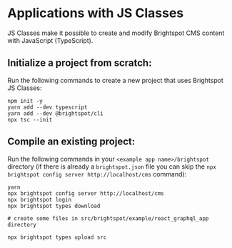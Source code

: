 # Applications with JS Classes

JS Classes make it possible to create and modify Brightspot CMS content with JavaScript (TypeScript).

## Initialize a project from scratch:

Run the following commands to create a new project that uses Brightspot JS Classes:

```
npm init -y
yarn add --dev typescript
yarn add --dev @brightspot/cli
npx tsc --init
```

## Compile an existing project:

Run the following commands in your `<example app name>/brightspot` directory (if there is already a `brightspot.json` file you can skip the `npx brightspot config server http://localhost/cms` command):

```
yarn
npx brightspot config server http://localhost/cms
npx brightspot login
npx brightspot types download

# create some files in src/brightspot/example/react_graphql_app directory

npx brightspot types upload src
```
